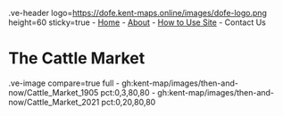 .ve-header logo=https://dofe.kent-maps.online/images/dofe-logo.png height=60 sticky=true
	- [Home](/)
	- [About](/about)
	- [How to Use Site](/howto)
	- Contact Us

# The Cattle Market

.ve-image compare=true full
    - gh:kent-map/images/then-and-now/Cattle_Market_1905 pct:0,3,80,80
    - gh:kent-map/images/then-and-now/Cattle_Market_2021 pct:0,20,80,80

